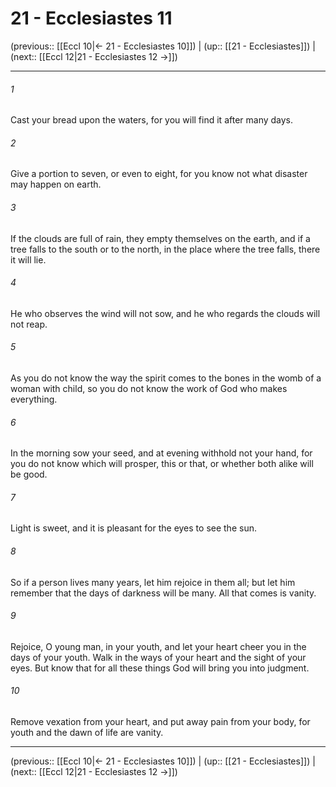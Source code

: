 # 21 - Ecclesiastes 11

(previous:: [[Eccl 10|← 21 - Ecclesiastes 10]]) | (up:: [[21 - Ecclesiastes]]) | (next:: [[Eccl 12|21 - Ecclesiastes 12 →]])

***


###### 1 
Cast your bread upon the waters, for you will find it after many days. 

###### 2 
Give a portion to seven, or even to eight, for you know not what disaster may happen on earth. 

###### 3 
If the clouds are full of rain, they empty themselves on the earth, and if a tree falls to the south or to the north, in the place where the tree falls, there it will lie. 

###### 4 
He who observes the wind will not sow, and he who regards the clouds will not reap. 

###### 5 
As you do not know the way the spirit comes to the bones in the womb of a woman with child, so you do not know the work of God who makes everything. 

###### 6 
In the morning sow your seed, and at evening withhold not your hand, for you do not know which will prosper, this or that, or whether both alike will be good. 

###### 7 
Light is sweet, and it is pleasant for the eyes to see the sun. 

###### 8 
So if a person lives many years, let him rejoice in them all; but let him remember that the days of darkness will be many. All that comes is vanity. 

###### 9 
Rejoice, O young man, in your youth, and let your heart cheer you in the days of your youth. Walk in the ways of your heart and the sight of your eyes. But know that for all these things God will bring you into judgment. 

###### 10 
Remove vexation from your heart, and put away pain from your body, for youth and the dawn of life are vanity.

***

(previous:: [[Eccl 10|← 21 - Ecclesiastes 10]]) | (up:: [[21 - Ecclesiastes]]) | (next:: [[Eccl 12|21 - Ecclesiastes 12 →]])
